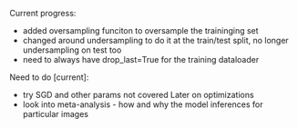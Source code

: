 Current progress:
* added oversampling funciton to oversample the traininging set
* changed around undersampling to do it at the train/test split, no longer undersampling on test too
* need to always have drop_last=True for the training dataloader

Need to do [current]:
* try SGD and other params not covered
Later on optimizations
* look into meta-analysis - how and why the model inferences for particular images